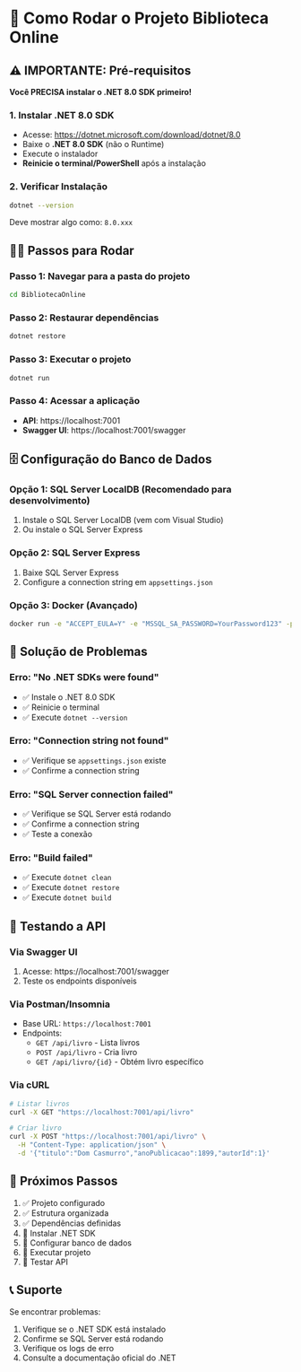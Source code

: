 # 🚀 Como Rodar o Projeto Biblioteca Online

## ⚠️ IMPORTANTE: Pré-requisitos

**Você PRECISA instalar o .NET 8.0 SDK primeiro!**

### 1. Instalar .NET 8.0 SDK
- Acesse: https://dotnet.microsoft.com/download/dotnet/8.0
- Baixe o **.NET 8.0 SDK** (não o Runtime)
- Execute o instalador
- **Reinicie o terminal/PowerShell** após a instalação

### 2. Verificar Instalação
```bash
dotnet --version
```
Deve mostrar algo como: `8.0.xxx`

## 🏃‍♂️ Passos para Rodar

### Passo 1: Navegar para a pasta do projeto
```bash
cd BibliotecaOnline
```

### Passo 2: Restaurar dependências
```bash
dotnet restore
```

### Passo 3: Executar o projeto
```bash
dotnet run
```

### Passo 4: Acessar a aplicação
- **API**: https://localhost:7001
- **Swagger UI**: https://localhost:7001/swagger

## 🗄️ Configuração do Banco de Dados

### Opção 1: SQL Server LocalDB (Recomendado para desenvolvimento)
1. Instale o SQL Server LocalDB (vem com Visual Studio)
2. Ou instale o SQL Server Express

### Opção 2: SQL Server Express
1. Baixe SQL Server Express
2. Configure a connection string em `appsettings.json`

### Opção 3: Docker (Avançado)
```bash
docker run -e "ACCEPT_EULA=Y" -e "MSSQL_SA_PASSWORD=YourPassword123" -p 1433:1433 -d mcr.microsoft.com/mssql/server:2022-latest
```

## 🔧 Solução de Problemas

### Erro: "No .NET SDKs were found"
- ✅ Instale o .NET 8.0 SDK
- ✅ Reinicie o terminal
- ✅ Execute `dotnet --version`

### Erro: "Connection string not found"
- ✅ Verifique se `appsettings.json` existe
- ✅ Confirme a connection string

### Erro: "SQL Server connection failed"
- ✅ Verifique se SQL Server está rodando
- ✅ Confirme a connection string
- ✅ Teste a conexão

### Erro: "Build failed"
- ✅ Execute `dotnet clean`
- ✅ Execute `dotnet restore`
- ✅ Execute `dotnet build`

## 📱 Testando a API

### Via Swagger UI
1. Acesse: https://localhost:7001/swagger
2. Teste os endpoints disponíveis

### Via Postman/Insomnia
- Base URL: `https://localhost:7001`
- Endpoints:
  - `GET /api/livro` - Lista livros
  - `POST /api/livro` - Cria livro
  - `GET /api/livro/{id}` - Obtém livro específico

### Via cURL
```bash
# Listar livros
curl -X GET "https://localhost:7001/api/livro"

# Criar livro
curl -X POST "https://localhost:7001/api/livro" \
  -H "Content-Type: application/json" \
  -d '{"titulo":"Dom Casmurro","anoPublicacao":1899,"autorId":1}'
```

## 🎯 Próximos Passos

1. ✅ Projeto configurado
2. ✅ Estrutura organizada
3. ✅ Dependências definidas
4. 🔄 Instalar .NET SDK
5. 🔄 Configurar banco de dados
6. 🔄 Executar projeto
7. 🔄 Testar API

## 📞 Suporte

Se encontrar problemas:
1. Verifique se o .NET SDK está instalado
2. Confirme se SQL Server está rodando
3. Verifique os logs de erro
4. Consulte a documentação oficial do .NET
